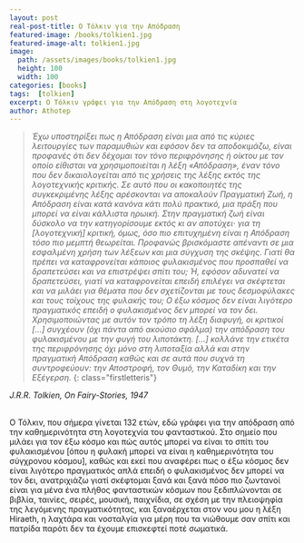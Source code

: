 ```yaml
---
layout: post
real-post-title: Ο Τόλκιν για την Απόδραση
featured-image: /books/tolkien1.jpg
featured-image-alt: tolkien1.jpg
image:
  path: /assets/images/books/tolkien1.jpg
  height: 100
  width: 100
categories: [books]
tags:  [tolkien]
excerpt: Ο Τόλκιν γράφει για την Απόδραση στη λογοτεχνία
author: Athotep
---
```


>*Έχω υποστηρίξει πως η Απόδραση είναι μια από τις κύριες λειτουργίες των παραμυθιών και εφόσον δεν τα αποδοκιμάζω, είναι προφανές ότι δεν δέχομαι τον τόνο περιφρόνησης ή οίκτου με τον οποίο είθισται να χρησιμοποιείται η λέξη «Απόδραση», έναν τόνο που δεν δικαιολογείται από τις χρήσεις της λέξης εκτός της λογοτεχνικής κριτικής. Σε αυτό που οι κακοποιητές της συγκεκριμένης λέξης αρέσκονται να αποκαλούν Πραγματική Ζωή, η Απόδραση είναι κατά κανόνα κάτι πολύ πρακτικό, μια πράξη που μπορεί να είναι κάλλιστα ηρωική. Στην πραγματική ζωή είναι δύσκολο να την κατηγορίσουμε εκτός κι αν αποτύχει· για τη \[λογοτεχνική\] κριτική, όμως, όσο πιο επιτυχημένη είναι η Απόδραση τόσο πιο μεμπτή θεωρείται. Προφανώς βρισκόμαστε απέναντι σε μια εσφαλμένη χρήση των λέξεων και μια σύγχυση της σκέψης. Γιατί θα πρέπει να καταφρονείται κάποιος φυλακισμένος που προσπαθεί να δραπετεύσει και να επιστρέψει σπίτι του; Ή, εφόσον αδυνατεί να δραπετεύσει, γιατί να καταφρονείται επειδή επιλέγει να σκέφτεται και να μιλάει για θέματα που δεν σχετίζονται με τους δεσμοφύλακες και τους τοίχους της φυλακής του; Ο έξω κόσμος δεν είναι λιγότερο πραγματικός επειδή ο φυλακισμένος δεν μπορεί να τον δει. Χρησιμοποιώντας με αυτόν τον τρόπο τη λέξη διαφυγή, οι κριτικοί \[...\] συγχέουν (όχι πάντα από ακούσιο σφάλμα) την απόδραση του φυλακισμένου με την φυγή του λιποτάκτη. \[...\] κολλάνε την ετικέτα της περιφρόνησης όχι μόνο στη λιποταξία αλλά και στην πραγματική Απόδραση καθώς και σε αυτά που συχνά τη συντροφεύουν: την Αποστροφή, τον Θυμό, την Καταδίκη και την Εξέγερση.*
{: class="firstletteris"}

*J.R.R. Tolkien, On Fairy-Stories, 1947*  
<br>

Ο Τόλκιν, που σήμερα γίνεται 132 ετών, εδώ γράφει για την απόδραση από την καθημερινότητα στη λογοτεχνία του φανταστικού. Στο σημείο που μιλάει για τον έξω κόσμο και πώς αυτός μπορεί να είναι το σπίτι του φυλακισμένου [όπου η φυλακή μπορεί να είναι η καθημερινότητα του σύγχρονου κόσμου], καθώς και εκεί που αναφέρει πως ο έξω κόσμος δεν είναι λιγότερο πραγματικός απλά επειδή ο φυλακισμένος δεν μπορεί να τον δει, ανατριχιάζω γιατί σκέφτομαι ξανά και ξανά πόσο πιο ζωντανοί είναι για μένα ένα πλήθος φανταστικών κόσμων που ξεδιπλώνονται σε βιβλία, ταινίες, σειρές, μουσική, παιχνίδια, σε σχέση με την πλειοψηφία της λεγόμενης πραγματικότητας, και ξαναέρχεται στον νου μου η λέξη Hiraeth, η λαχτάρα και νοσταλγία για μέρη που τα νιώθουμε σαν σπίτι και πατρίδα παρότι δεν τα έχουμε επισκεφτεί ποτέ σωματικά.